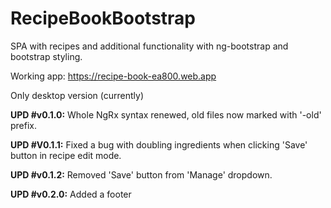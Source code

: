 # RecipeBookBootstrap

SPA with recipes and additional functionality with ng-bootstrap and bootstrap styling.

Working app: https://recipe-book-ea800.web.app

Only desktop version (currently)


**UPD #v0.1.0:** Whole NgRx syntax renewed, old files now marked with '-old' prefix. 

**UPD #V0.1.1:** Fixed a bug with doubling ingredients when clicking 'Save' button in recipe edit mode.

**UPD #v0.1.2:** Removed 'Save' button from 'Manage' dropdown.

**UPD #v0.2.0:** Added a footer
